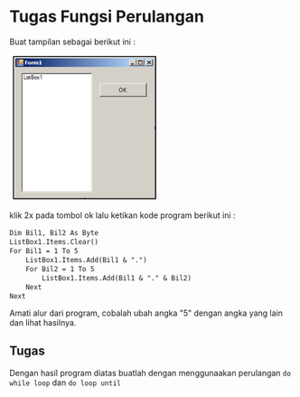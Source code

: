 # Tugas Fungsi Perulangan

Buat tampilan sebagai berikut ini :

![1.1](./img/1.1.png)

klik 2x pada tombol ok lalu ketikan kode program berikut ini :

```visualbasic
Dim Bil1, Bil2 As Byte
ListBox1.Items.Clear()
For Bil1 = 1 To 5
    ListBox1.Items.Add(Bil1 & ".")
    For Bil2 = 1 To 5
        ListBox1.Items.Add(Bil1 & "." & Bil2)
    Next
Next
```

Amati alur dari program, cobalah ubah angka "5" dengan angka yang lain dan lihat hasilnya.

## Tugas

Dengan hasil program diatas buatlah dengan menggunaakan perulangan `do while loop` dan `do loop until`
